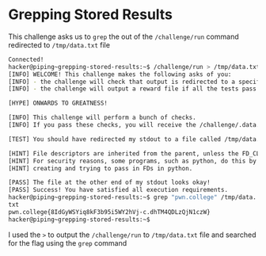 # Grepping Stored Results
This challenge asks us to `grep` the out of the `/challenge/run` command redirected to `/tmp/data.txt` file
```bash
Connected!
hacker@piping~grepping-stored-results:~$ /challenge/run > /tmp/data.txt
[INFO] WELCOME! This challenge makes the following asks of you:
[INFO] - the challenge will check that output is redirected to a specific file path : /tmp/data.txt
[INFO] - the challenge will output a reward file if all the tests pass : /challenge/.data.txt

[HYPE] ONWARDS TO GREATNESS!

[INFO] This challenge will perform a bunch of checks.
[INFO] If you pass these checks, you will receive the /challenge/.data.txt file.

[TEST] You should have redirected my stdout to a file called /tmp/data.txt. Checking...

[HINT] File descriptors are inherited from the parent, unless the FD_CLOEXEC is set by the parent on the file descriptor.
[HINT] For security reasons, some programs, such as python, do this by default in certain cases. Be careful if you are
[HINT] creating and trying to pass in FDs in python.

[PASS] The file at the other end of my stdout looks okay!
[PASS] Success! You have satisfied all execution requirements.
hacker@piping~grepping-stored-results:~$ grep "pwn.college" /tmp/data.
txt
pwn.college{8IdGyWSYiq8kF3b95i5WY2hVj-c.dhTM4QDLzQjN1czW}
hacker@piping~grepping-stored-results:~$
```
I used the `>` to output the `/challenge/run` to `/tmp/data.txt` file and searched for the flag using the `grep` command
